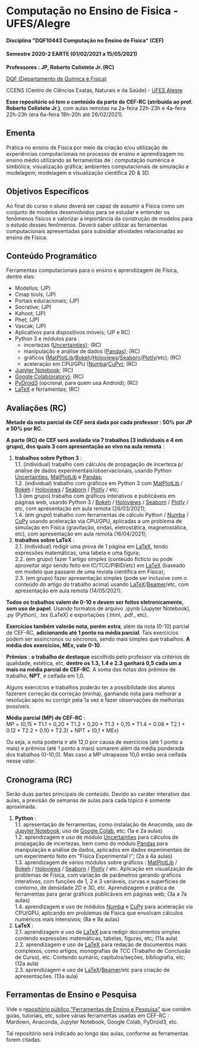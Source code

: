 # Computação no Ensino de Fisica - UFES/Alegre
#### Disciplina "DQF10443 Computação no Ensino de Fisica" (CEF)

#### Semestre 2020-2 EARTE (01/02/2021 a 15/05/2021)

**Professores : JP, Roberto Colistete Jr. (RC)**

[DQF (Departamento de Química e Física)](http://alegre.ufes.br/ccens/departamento-de-quimica-e-fisica)

CCENS (Centro de Ciências Exatas, Naturais e da Saúde) - [UFES Alegre](http://alegre.ufes.br/)

**Esse repositório só tem o conteúdo da parte de CEF-RC (atribuída ao prof. Roberto Colistete Jr.)**, com aulas remotas na 2a-feira 22h-23h e 4a-feira 22h-23h (era 6a-feira 18h-20h até 26/02/2021).

## Ementa

Prática no ensino de Física por meio da criação e/ou utilização de experiências computacionais no processo de ensino e aprendizagem no ensino médio utilizando as ferramentas de : computação numérica e simbólica; visualização gráfica; ambientes computacionais de simulação e modelagem; modelagem e visualização científica 2D & 3D.

## Objetivos Específicos

Ao final do curso o aluno deverá ser capaz de assumir a Física como um conjunto de modelos desenvolvidos para se estudar e entender os fenômenos físicos e valorizar a importância da construção de modelos para o estudo desses fenômenos. Deverá saber utilizar as ferramentas computacionais apresentadas para subsidiar atividades relacionadas ao ensino de Física.

## Conteúdo Programático

Ferramentas computacionais para o ensino e aprendizagem de Física, dentre elas:
- Modellus;  (JP)
- Cmap tools;  (JP)
- Portais educacionais;  (JP)
- Socrative;  (JP)
- Kahoot;  (JP)
- Phet;  (JP)
- Vascak;  (JP)
- Aplicativos para dispositivos móveis;  (JP e RC)
- Python 3 e módulos para :
  * incertezas ([Uncertainties](https://pythonhosted.org/uncertainties/));  (RC)
  * manipulação e análise de dados ([Pandas](https://pandas.pydata.org/)); (RC)
  * gráficos ([MatPlotLib](https://matplotlib.org/)/[Bokeh](https://bokeh.org/)/[Holoviews](https://holoviews.org/)/[Seaborn](https://seaborn.pydata.org/)/[Plotly](https://plotly.com/python/)/etc);  (RC)
  * aceleração em CPU/GPU ([Numba](https://numba.pydata.org/)/[CuPy)](https://cupy.dev/);  (RC)
- [Jupyter Notebook](https://jupyter.org/);  (RC)
- [Google Colab(oratory)](https://colab.research.google.com/);  (RC)
- [PyDroid3](https://play.google.com/store/apps/details?id=ru.iiec.pydroid3) (opcional, para quem usa Android); (RC)
- [LaTeX](https://www.latex-project.org/) e ferramentas;  (RC)

## Avaliações (RC)

**Metade da nota parcial de CEF será dada por cada professor : 50% por JP e 50% por RC**.

**A parte (RC) de CEF será avaliada via 7 trabalhos (3 individuais e 4 em grupo), dos quais 3 com apresentação ao vivo na aula remota** :

1. **trabalhos sobre Python 3** :  
   1.1. (individual) trabalho com cálculos de propagação de incerteza p/ análise de dados experimentais/observacionais, usando Python [Uncertainties](https://pythonhosted.org/uncertainties/), [MatPlotLib](https://matplotlib.org/) e [Pandas](https://pandas.pydata.org/);  
   1.2. (individual) trabalho com gráficos em Python 3 com [MatPlotLib](https://matplotlib.org/) / [Bokeh](https://bokeh.org/) / [Holoviews](https://holoviews.org/) / [Seaborn](https://seaborn.pydata.org/) / [Plotly](https://plotly.com/python/) / etc;  
   1.3 (em grupo) trabalho com gráficos interativos e publicáveis em páginas web, usando Python 3 /  [Bokeh](https://bokeh.org/) / [Holoviews](https://holoviews.org/) / [Seaborn](https://seaborn.pydata.org/) / [Plotly](https://plotly.com/python/) / etc, com apresentação em aula remota (26/03/2021);  
   1.4. (em grupo) trabalho com ferramentas de cálculo Python / [Numba](https://numba.pydata.org/) / [CuPy](https://cupy.dev/) usando aceleração via CPU/GPU, aplicadas a um problema de simulação em Física (gravitação, ondas, eletrostática, magnetostática, etc), com apresentação em aula remota (16/04/2021);
2. **trabalhos sobre LaTeX** :  
    2.1. (individual) redigir uma prova de 1 página em [LaTeX](https://www.latex-project.org/), tendo expressões matemáticas, uma tabela e uma figura;  
    2.2. (em grupo) fazer 1 artigo simples (conteúdo fictício ou pode aproveitar algo sendo feito em IC/TCC/PIBID/etc) em [LaTeX](https://www.latex-project.org/) (baseado em modelo que passarei de uma revista científica em Física);  
    2.3. (em grupo) fazer apresentação simples (pode ser inclusive com o conteúdo do artigo do trabalho acima) usando [LaTeX](https://www.latex-project.org/)/[Beamer](https://ctan.org/pkg/beamer)/etc, com apresentação em aula remota (14/05/2021).

**Todos os trabalhos valem de 0-10 e devem ser feitos eletronicamente, sem uso de papel**. Usando formatos de arquivo .ipynb (Jupyter Notebook), .py (Python), .tex (LaTeX) e exportações (.html, .pdf., etc).

**Exercícios também valerão nota, porém extra**, além da nota (0-10) parcial de CEF-RC, **adicionando até 1 ponto na média parcial**. Tais exercícios podem ser assíncronos ou síncronos, sendo mais simples que trabalhos. **A média dos exercícios, MEx, vale 0-10**.

**Prêmios** : **o trabalho de destaque** escolhido pelo professor via critérios de qualidade, estética, etc, **dentre os 1.3, 1.4 e 2.3 ganhará 0,5 cada um a mais na média parcial de CEF-RC**. A soma das notas dos prêmios de trabalho, **NPT**, é ceifada em 1,0.

Alguns exercícios e trabalhos poderão ter a possibilidade dos alunos fazerem correção da correção (minha), ganhando nota para melhorar a resolução após eu corrigir pela 1a vez e fazer observações de melhorias possíveis.

**Média parcial (MP) de CEF-RC** :  
MP = (0,15 * T1.1 + 0,20 * T1.2 + 0,20 * T1.3 + 0,15 * T1.4 + 0.08 * T2.1 + 0.12 * T2.2 + 0.10 * T2.3) + NPT + (0,1 * MEx)

Ou seja, a nota poderia ir até 12,0 por causa de exercícios (até 1 ponto a mais) e prêmios (até 1 ponto a mais) somarem além da média ponderada dos trabalhos (0-10,0). Mas caso a MP ultrapasse 10,0 então será ceifada nesse valor.

## Cronograma (RC)

Serão duas partes principais de conteúdo. Devido ao caráter interativo das aulas, a previsão de semanas de aulas para cada tópico é somente aproximada.

1. **Python** :  
   1.1. apresentação de ferramentas, como instalação de Anaconda, uso de [Jupyter Notebook](https://jupyter.org/), uso de [Google Colab](https://colab.research.google.com/), etc;  (1a e 2a aulas)  
   1.2.  aprendizagem e uso de módulo [Uncertainties](https://pythonhosted.org/uncertainties/) para cálculos de propagação de incertezas, bem como do módulo [Pandas](https://pandas.pydata.org/) para manipulação e análise de dados, aplicados em dados experimentais de um experimento feito em "Física Experimental I";  (2a a 4a aulas)  
   1.3. aprendizagem de vários módulos sobre gráficos :  [MatPlotLib](https://matplotlib.org/) / [Bokeh](https://bokeh.org/) / [Holoviews](https://holoviews.org/) / [Seaborn](https://seaborn.pydata.org/) / [Plotly](https://plotly.com/python/) / etc. Aplicação em visualização de problemas de Física, com variação de parâmetros gerando gráficos interativos, com funções de 1, 2 e 3 variáveis, curvas e superfícies de contorno, de densidade 2D e 3D, etc. Aprendizagem e prática de ferramentas para gerar gráficos publicáveis em páginas web;  (3a a 7a   aulas)  
   1.4. aprendizagem e uso de módulos  [Numba](https://numba.pydata.org/) e [CuPy](https://cupy.dev/) para aceleração via CPU/GPU, aplicando em problemas de Física que envolvam cálculos numéricos mais intensivos;  (8a e 9a aulas)
2. **LaTeX** :  
   2.1. aprendizagem e uso de [LaTeX](https://www.latex-project.org/) para redigir documentos simples contendo expressões matemáticas, tabelas, figuras, etc;  (11a aula)  
   2.2. aprendizagem e uso de [LaTeX](https://www.latex-project.org/) para redação de documentos mais complexos, como artigos, monografias de TCC (Trabalho de Conclusão de Curso), etc. Contendo sumário, capítulos/seções, bibliografia, etc;   (12a aula)  
   2.3. aprendizagem e uso de [LaTeX](https://www.latex-project.org/)/[Beamer](https://ctan.org/pkg/beamer)/etc para criação de apresentações.  (13a aula)

## Ferramentas de Ensino e Pesquisa

Vide o r[epositório público "Ferramentas de Ensino e Pesquisa"](https://github.com/rcolistete/Ferramentas_Ensino_Pesquisa) que contém guias, tutoriais, etc, sobre várias ferramentas usadas em CEF-RC : Mardown, Anaconda, Jupyter Notebook, Google Colab, PyDroid3, etc.

Tal repositório será indicado ao longo das aulas, conforme as ferramentas forem citadas.